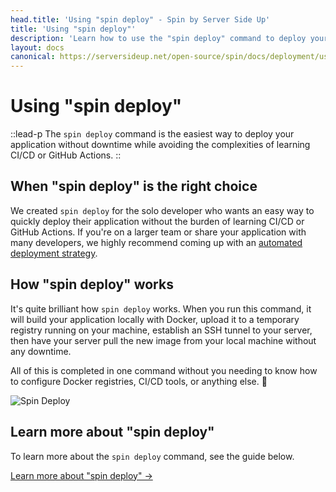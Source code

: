 ```yaml
---
head.title: 'Using "spin deploy" - Spin by Server Side Up'
title: 'Using "spin deploy"'
description: 'Learn how to use the "spin deploy" command to deploy your application from your local machine to your server.'
layout: docs
canonical: https://serversideup.net/open-source/spin/docs/deployment/using-spin-deploy
---
```


# Using "spin deploy"
::lead-p
The `spin deploy` command is the easiest way to deploy your application without downtime while avoiding the complexities of learning CI/CD or GitHub Actions. 
::

## When "spin deploy" is the right choice
We created `spin deploy` for the solo developer who wants an easy way to quickly deploy their application without the burden of learning CI/CD or GitHub Actions. If you're on a larger team or share your application with many developers, we highly recommend coming up with an [automated deployment strategy](/docs/deployment/automated-deployments-with-github-actions).

## How "spin deploy" works
It's quite brilliant how `spin deploy` works. When you run this command, it will build your application locally with Docker, upload it to a temporary registry running on your machine, establish an SSH tunnel to your server, then have your server pull the new image from your local machine without any downtime.

All of this is completed in one command without you needing to know how to configure Docker registries, CI/CD tools, or anything else. 🤯

![Spin Deploy](/images/docs/whats-spin/spin-deploy.png)

## Learn more about "spin deploy"
To learn more about the `spin deploy` command, see the guide below.

[Learn more about "spin deploy" →](/docs/command-reference/deploy)
